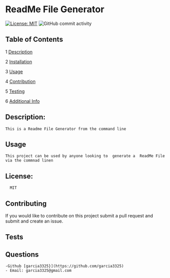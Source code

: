 # ReadMe File Generator

  [![License: MIT](https://img.shields.io/badge/License-MIT-yellow.svg)](https://opensource.org/licenses/MIT)
  ![GitHub commit activity](https://img.shields.io/github/commit-activity/w/garcia3325/readmegenerator)
   
   ## Table of Contents
   
 1 [Description](##description)
 
 2 [Installation](##installation)
 
 3 [Usage](##usage)
 
 4 [Contribution](##contribution)
 
 5 [Testing](##testing)
 
 6 [Additional Info](##Questions)

   ## Description:
    This is a Readme File Generator from the command line
    
   ## Usage
    This project can be used by anyone looking to  generate a  ReadMe File via the commnad linen
   
   ## License:
      MIT
      
   ## Contributing
   If you would like to contribute on this project submit a pull request and submit and create an issue. 
   
  ## Tests
    
   ## Questions
    -Github [garcia3325}](https://github.com/garcia3325)
    - Email: garcia3325@gmail.com 
